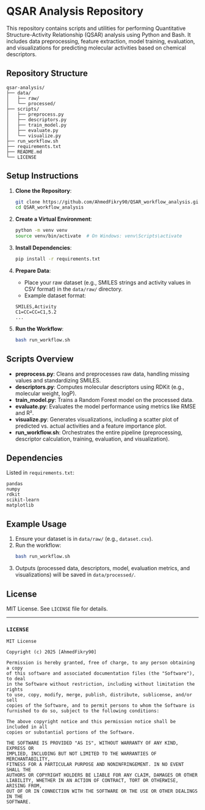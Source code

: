 # QSAR Analysis Repository

This repository contains scripts and utilities for performing Quantitative Structure-Activity Relationship (QSAR) analysis using Python and Bash. It includes data preprocessing, feature extraction, model training, evaluation, and visualizations for predicting molecular activities based on chemical descriptors.

## Repository Structure

```
qsar-analysis/
├── data/
│   ├── raw/
│   └── processed/
├── scripts/
│   ├── preprocess.py
│   ├── descriptors.py
│   ├── train_model.py
│   ├── evaluate.py
│   └── visualize.py
├── run_workflow.sh
├── requirements.txt
├── README.md
└── LICENSE
```

## Setup Instructions

1. **Clone the Repository**:
   ```bash
   git clone https://github.com/AhmedFikry90/QSAR_workflow_analysis.git
   cd QSAR_workflow_analysis
   ```

2. **Create a Virtual Environment**:
   ```bash
   python -m venv venv
   source venv/bin/activate  # On Windows: venv\Scripts\activate
   ```

3. **Install Dependencies**:
   ```bash
   pip install -r requirements.txt
   ```

4. **Prepare Data**:
   - Place your raw dataset (e.g., SMILES strings and activity values in CSV format) in the `data/raw/` directory.
   - Example dataset format:
   ```
   SMILES,Activity
   C1=CC=CC=C1,5.2
   ...
   ```

5. **Run the Workflow**:
   ```bash
   bash run_workflow.sh
   ```

## Scripts Overview

- **preprocess.py**: Cleans and preprocesses raw data, handling missing values and standardizing SMILES.
- **descriptors.py**: Computes molecular descriptors using RDKit (e.g., molecular weight, logP).
- **train_model.py**: Trains a Random Forest model on the processed data.
- **evaluate.py**: Evaluates the model performance using metrics like RMSE and R².
- **visualize.py**: Generates visualizations, including a scatter plot of predicted vs. actual activities and a feature importance plot.
- **run_workflow.sh**: Orchestrates the entire pipeline (preprocessing, descriptor calculation, training, evaluation, and visualization).

## Dependencies

Listed in `requirements.txt`:
```
pandas
numpy
rdkit
scikit-learn
matplotlib
```

## Example Usage

1. Ensure your dataset is in `data/raw/` (e.g., `dataset.csv`).
2. Run the workflow:
   ```bash
   bash run_workflow.sh
   ```
3. Outputs (processed data, descriptors, model, evaluation metrics, and visualizations) will be saved in `data/processed/`.

## License

MIT License. See `LICENSE` file for details.

---
### `LICENSE`
```
MIT License

Copyright (c) 2025 [AhmedFikry90]

Permission is hereby granted, free of charge, to any person obtaining a copy
of this software and associated documentation files (the "Software"), to deal
in the Software without restriction, including without limitation the rights
to use, copy, modify, merge, publish, distribute, sublicense, and/or sell
copies of the Software, and to permit persons to whom the Software is
furnished to do so, subject to the following conditions:

The above copyright notice and this permission notice shall be included in all
copies or substantial portions of the Software.

THE SOFTWARE IS PROVIDED "AS IS", WITHOUT WARRANTY OF ANY KIND, EXPRESS OR
IMPLIED, INCLUDING BUT NOT LIMITED TO THE WARRANTIES OF MERCHANTABILITY,
FITNESS FOR A PARTICULAR PURPOSE AND NONINFRINGEMENT. IN NO EVENT SHALL THE
AUTHORS OR COPYRIGHT HOLDERS BE LIABLE FOR ANY CLAIM, DAMAGES OR OTHER
LIABILITY, WHETHER IN AN ACTION OF CONTRACT, TORT OR OTHERWISE, ARISING FROM,
OUT OF OR IN CONNECTION WITH THE SOFTWARE OR THE USE OR OTHER DEALINGS IN THE
SOFTWARE.
```
